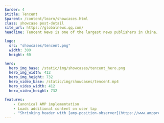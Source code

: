 ```yaml
---
$order: 4
$title: Tencent
$parent: /content/learn/showcases.html
class: showcase post-detail
site_url: https://globalnews.qq.com/
headline: Tencent News is one of the largest news publishers in China, from Tencent Group. They rebuilt their international edition entirely with AMP, to serve global readers with a great user experience. The site is fast, interactive with many dynamic elements, and efficient to maintain performannce. 

logo:
  src: "showcases/tencent.png"
  width: 300
  height: 60

hero:
  hero_img_base: /static/img/showcases/tencent_hero.png
  hero_img_width: 412
  hero_img_height: 732
  hero_video_base: /static/img/showcases/tencent.mp4
  hero_video_width: 412
  hero_video_height: 732

features:
    - Canonical AMP implementation
    - Loads additional content on user tap
    - "Shrinking header with [amp-position-observer](https://www.ampproject.org/docs/reference/components/amp-position-observer)"
---
```

